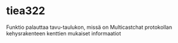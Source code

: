 # tiea322
Funktio palauttaa tavu-taulukon, missä on Multicastchat protokollan kehysrakenteen kenttien mukaiset informaatiot
